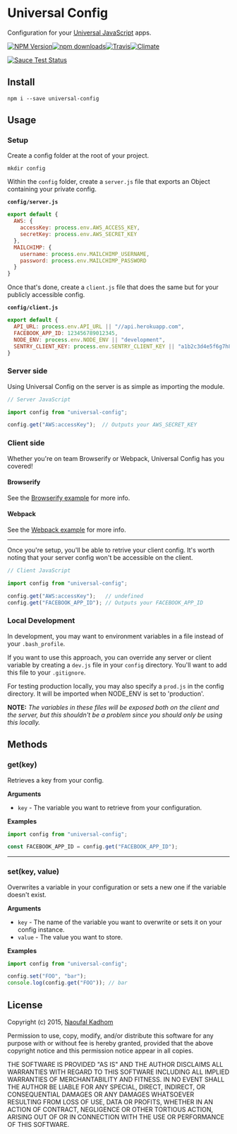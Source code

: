 Universal Config
==================
Configuration for your [Universal JavaScript](https://medium.com/@mjackson/universal-javascript-4761051b7ae9) apps.

[![NPM Version](https://img.shields.io/npm/v/universal-config.svg?style=flat-square)](https://www.npmjs.org/package/universal-config)[![npm downloads](https://img.shields.io/npm/dm/universal-config.svg?style=flat-square)](https://www.npmjs.com/package/universal-config)[![Travis](https://img.shields.io/travis/naoufal/universal-config.svg?style=flat-square)](https://travis-ci.org/naoufal/universal-config)[![Climate](https://img.shields.io/codeclimate/github/naoufal/universal-config.svg?style=flat-square)](https://codeclimate.com/github/naoufal/universal-config)

[![Sauce Test Status](https://saucelabs.com/browser-matrix/universal-config.svg)](https://saucelabs.com/u/universal-config)

## Install

```shell
npm i --save universal-config
```

## Usage
### Setup
Create a config folder at the root of your project.
```
mkdir config
```

Within the `config` folder, create a `server.js` file that exports an Object containing your private config.

__`config/server.js`__

```js
export default {
  AWS: {
    accessKey: process.env.AWS_ACCESS_KEY,
    secretKey: process.env.AWS_SECRET_KEY
  },
  MAILCHIMP: {
    username: process.env.MAILCHIMP_USERNAME,
    password: process.env.MAILCHIMP_PASSWORD
  }
}
```
Once that's done, create a `client.js` file that does the same but for your publicly accessible config.

__`config/client.js`__

```js
export default {
  API_URL: process.env.API_URL || "//api.herokuapp.com",
  FACEBOOK_APP_ID: 123456789012345,
  NODE_ENV: process.env.NODE_ENV || "development",
  SENTRY_CLIENT_KEY: process.env.SENTRY_CLIENT_KEY || "a1b2c3d4e5f6g7h8i9j0"
}
```

### Server side
Using Universal Config on the server is as simple as importing the module.

```js
// Server JavaScript

import config from "universal-config";

config.get("AWS:accessKey");  // Outputs your AWS_SECRET_KEY
```

### Client side
Whether you're on team Browserify or Webpack, Universal Config has you covered!

#### Browserify
See the [Browserify example](https://github.com/naoufal/universal-config/tree/master/examples/browserify) for more info.

#### Webpack
See the [Webpack example](https://github.com/naoufal/universal-config/tree/master/examples/webpack) for more info.

---

Once you're setup, you'll be able to retrive your client config.  It's worth noting that your server config won't be accessible on the client.

```js
// Client JavaScript

import config from "universal-config";

config.get("AWS:accessKey");   // undefined
config.get("FACEBOOK_APP_ID"); // Outputs your FACEBOOK_APP_ID
```

### Local Development
In development, you may want to environment variables in a file instead of your `.bash_profile`.

If you want to use this approach, you can override any server or client variable by creating a `dev.js` file in your `config` directory.  You'll want to add this file to your `.gitignore`.

For testing production locally, you may also specify a `prod.js` in the config directory. It will be imported when NODE_ENV is set to 'production'.

__NOTE:__ _The variables in these files will be exposed both on the client and the server, but this shouldn't be a problem since you should only be using this locally._

## Methods

### get(key)
Retrieves a key from your config.

__Arguments__
- `key` - The variable you want to retrieve from your configuration.

__Examples__
```js
import config from "universal-config";

const FACEBOOK_APP_ID = config.get("FACEBOOK_APP_ID");
```
---

### set(key, value)
Overwrites a variable in your configuration or sets a new one if the variable doesn't exist.

__Arguments__
- `key` - The name of the variable you want to overwrite or sets it on your config instance.
- `value` - The value you want to store.

__Examples__
```js
import config from "universal-config";

config.set("FOO", "bar");
console.log(config.get("FOO")); // bar
```

## License
Copyright (c) 2015, [Naoufal Kadhom](http://naoufal.com)

Permission to use, copy, modify, and/or distribute this software for any purpose with or without fee is hereby granted, provided that the above copyright notice and this permission notice appear in all copies.

THE SOFTWARE IS PROVIDED "AS IS" AND THE AUTHOR DISCLAIMS ALL WARRANTIES WITH REGARD TO THIS SOFTWARE INCLUDING ALL IMPLIED WARRANTIES OF MERCHANTABILITY AND FITNESS. IN NO EVENT SHALL THE AUTHOR BE LIABLE FOR ANY SPECIAL, DIRECT, INDIRECT, OR CONSEQUENTIAL DAMAGES OR ANY DAMAGES WHATSOEVER RESULTING FROM LOSS OF USE, DATA OR PROFITS, WHETHER IN AN ACTION OF CONTRACT, NEGLIGENCE OR OTHER TORTIOUS ACTION, ARISING OUT OF OR IN CONNECTION WITH THE USE OR PERFORMANCE OF THIS SOFTWARE.

